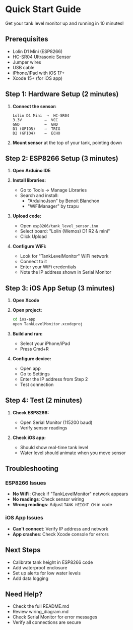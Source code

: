 # Quick Start Guide

Get your tank level monitor up and running in 10 minutes!

## Prerequisites

- Lolin D1 Mini (ESP8266)
- HC-SR04 Ultrasonic Sensor
- Jumper wires
- USB cable
- iPhone/iPad with iOS 17+
- Xcode 15+ (for iOS app)

## Step 1: Hardware Setup (2 minutes)

1. **Connect the sensor:**
   ```
   Lolin D1 Mini  →  HC-SR04
   3.3V          →  VCC
   GND           →  GND
   D1 (GPIO5)    →  TRIG
   D2 (GPIO4)    →  ECHO
   ```

2. **Mount sensor** at the top of your tank, pointing down

## Step 2: ESP8266 Setup (3 minutes)

1. **Open Arduino IDE**
2. **Install libraries:**
   - Go to Tools → Manage Libraries
   - Search and install:
     - "ArduinoJson" by Benoit Blanchon
     - "WiFiManager" by tzapu

3. **Upload code:**
   - Open `esp8266/tank_level_sensor.ino`
   - Select board: "Lolin (Wemos) D1 R2 & mini"
   - Click Upload

4. **Configure WiFi:**
   - Look for "TankLevelMonitor" WiFi network
   - Connect to it
   - Enter your WiFi credentials
   - Note the IP address shown in Serial Monitor

## Step 3: iOS App Setup (3 minutes)

1. **Open Xcode**
2. **Open project:**
   ```bash
   cd ios-app
   open TankLevelMonitor.xcodeproj
   ```

3. **Build and run:**
   - Select your iPhone/iPad
   - Press Cmd+R

4. **Configure device:**
   - Open app
   - Go to Settings
   - Enter the IP address from Step 2
   - Test connection

## Step 4: Test (2 minutes)

1. **Check ESP8266:**
   - Open Serial Monitor (115200 baud)
   - Verify sensor readings

2. **Check iOS app:**
   - Should show real-time tank level
   - Water level should animate when you move sensor

## Troubleshooting

### ESP8266 Issues
- **No WiFi**: Check if "TankLevelMonitor" network appears
- **No readings**: Check sensor wiring
- **Wrong readings**: Adjust `TANK_HEIGHT_CM` in code

### iOS App Issues
- **Can't connect**: Verify IP address and network
- **App crashes**: Check Xcode console for errors

## Next Steps

- Calibrate tank height in ESP8266 code
- Add waterproof enclosure
- Set up alerts for low water levels
- Add data logging

## Need Help?

- Check the full README.md
- Review wiring_diagram.md
- Check Serial Monitor for error messages
- Verify all connections are secure 